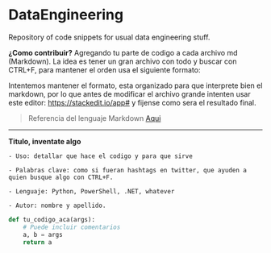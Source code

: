 # DataEngineering
Repository of code snippets for usual data engineering stuff.


**¿Como contribuir?** Agregando tu parte de codigo a cada archivo md (Markdown). La idea es tener un gran archivo con todo y buscar con CTRL+F, para mantener el orden usa el siguiente formato:

Intentemos mantener el formato, esta organizado para que interprete bien el markdown, por lo que antes de modificar el archivo grande intenten usar este editor: https://stackedit.io/app# y fijense como sera el resultado final.

> Referencia del lenguaje Markdown [Aqui](https://github.com/adam-p/markdown-here/wiki/Markdown-Cheatsheet) 

-----------------
**Titulo, inventate algo**

	- Uso: detallar que hace el codigo y para que sirve

	- Palabras clave: como si fueran hashtags en twitter, que ayuden a quien busque algo con CTRL+F.

	- Lenguaje: Python, PowerShell, .NET, whatever
	
	- Autor: nombre y apellido.
	
``` python
def tu_codigo_aca(args):
    # Puede incluir comentarios
    a, b = args
    return a
```
